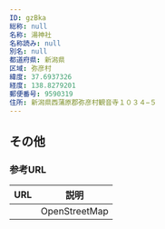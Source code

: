 ```yaml
---
ID: gzBka
総称: null
名称: 湯神社
名称読み: null
別名: null
都道府県: 新潟県
区域: 弥彦村
緯度: 37.6937326
経度: 138.8279201
郵便番号: 9590319
住所: 新潟県西蒲原郡弥彦村観音寺１０３４−５
---
```


## その他

### 参考URL

| URL | 説明          |
| --- | ------------- |
|     | OpenStreetMap |
